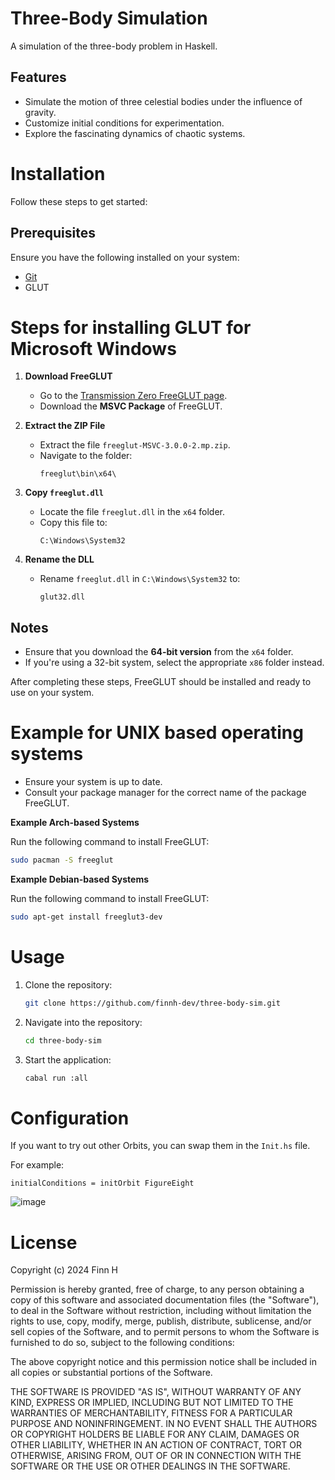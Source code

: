 # Three-Body Simulation  

A simulation of the three-body problem in Haskell.  

## Features  
- Simulate the motion of three celestial bodies under the influence of gravity.  
- Customize initial conditions for experimentation.  
- Explore the fascinating dynamics of chaotic systems.  

# Installation  

Follow these steps to get started:  

## Prerequisites  
Ensure you have the following installed on your system:  
- [Git](https://git-scm.com/)
- GLUT

# Steps for installing GLUT for Microsoft Windows

1. **Download FreeGLUT**  
   - Go to the [Transmission Zero FreeGLUT page](http://www.transmissionzero.co.uk/software/freeglut-devel/).
   - Download the **MSVC Package** of FreeGLUT.

2. **Extract the ZIP File**  
   - Extract the file `freeglut-MSVC-3.0.0-2.mp.zip`.
   - Navigate to the folder:  
     ```
     freeglut\bin\x64\
     ```
3. **Copy `freeglut.dll`**  
   - Locate the file `freeglut.dll` in the `x64` folder.
   - Copy this file to:  
     ```
     C:\Windows\System32
     ```
4. **Rename the DLL**  
   - Rename `freeglut.dll` in `C:\Windows\System32` to:  
     ```
     glut32.dll
     ```
## Notes
- Ensure that you download the **64-bit version** from the `x64` folder.  
- If you're using a 32-bit system, select the appropriate `x86` folder instead.

After completing these steps, FreeGLUT should be installed and ready to use on your system.

# Example for UNIX based operating systems
- Ensure your system is up to date.
- Consult your package manager for the correct name of the package FreeGLUT.
  
 **Example Arch-based Systems**

   Run the following command to install FreeGLUT:
   ```bash
   sudo pacman -S freeglut
   ```
 **Example Debian-based Systems**  
 
   Run the following command to install FreeGLUT:  
   ```bash
   sudo apt-get install freeglut3-dev
   ```
# Usage  
1. Clone the repository:  
   ```bash  
   git clone https://github.com/finnh-dev/three-body-sim.git  
2. Navigate into the repository:
   ```bash
   cd three-body-sim
4. Start the application:
   ```bash
   cabal run :all
# Configuration
If you want to try out other Orbits, you can swap them in the `Init.hs` file.

For example:

`initialConditions = initOrbit FigureEight`

![image](https://github.com/user-attachments/assets/148d35cb-795a-4b70-a49f-0f3ec5590644)


# License
Copyright (c) 2024 Finn H

Permission is hereby granted, free of charge, to any person obtaining
a copy of this software and associated documentation files (the
"Software"), to deal in the Software without restriction, including
without limitation the rights to use, copy, modify, merge, publish,
distribute, sublicense, and/or sell copies of the Software, and to
permit persons to whom the Software is furnished to do so, subject to
the following conditions:

The above copyright notice and this permission notice shall be included
in all copies or substantial portions of the Software.

THE SOFTWARE IS PROVIDED "AS IS", WITHOUT WARRANTY OF ANY KIND,
EXPRESS OR IMPLIED, INCLUDING BUT NOT LIMITED TO THE WARRANTIES OF
MERCHANTABILITY, FITNESS FOR A PARTICULAR PURPOSE AND NONINFRINGEMENT.
IN NO EVENT SHALL THE AUTHORS OR COPYRIGHT HOLDERS BE LIABLE FOR ANY
CLAIM, DAMAGES OR OTHER LIABILITY, WHETHER IN AN ACTION OF CONTRACT,
TORT OR OTHERWISE, ARISING FROM, OUT OF OR IN CONNECTION WITH THE
SOFTWARE OR THE USE OR OTHER DEALINGS IN THE SOFTWARE.
